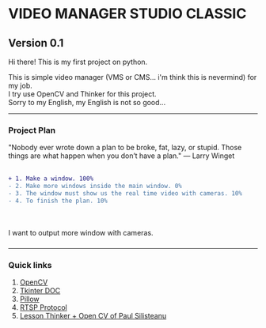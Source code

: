 # VIDEO MANAGER STUDIO CLASSIC
## Version 0.1

Hi there! This is my first project on python. <br />

This is simple video manager (VMS or CMS... i'm think this is nevermind) for my job. <br />
I try use OpenCV and Thinker for this project. <br />
Sorry to my English, my English is not so good... <br />
***
### Project Plan
"Nobody ever wrote down a plan to be broke, fat, lazy, or stupid. Those things are what happen when you don’t have a plan." — Larry Winget <br /> <br />

```diff
+ 1. Make a window. 100%
- 2. Make more windows inside the main window. 0%
- 3. The window must show us the real time video with cameras. 10%
- 4. To finish the plan. 10%
```
<br /> <br />
I want to output more window with cameras.

###
***
 ### Quick links
1. [OpenCV](https://pypi.org/project/opencv-python/)
2. [Tkinter DOC](https://docs.python.org/3/library/tkinter.html)
3. [Pillow](https://pillow.readthedocs.io/en/stable/)
4. [RTSP Protocol](https://en.wikipedia.org/wiki/Real_Time_Streaming_Protocol)
5. [Lesson Thinker + Open CV of Paul Silisteanu](https://solarianprogrammer.com/2018/04/21/python-opencv-show-video-tkinter-window/)
